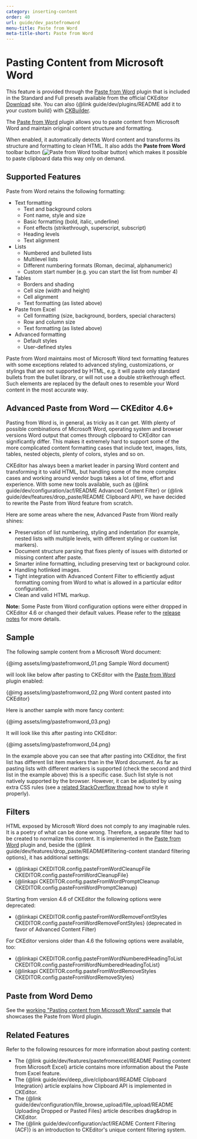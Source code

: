```yaml
---
category: inserting-content
order: 40
url: guide/dev_pastefromword
menu-title: Paste from Word
meta-title-short: Paste from Word
---
```

<!--
Copyright (c) 2003-2018, CKSource - Frederico Knabben. All rights reserved.
For licensing, see LICENSE.md.
-->

# Pasting Content from Microsoft Word

<info-box info="">
    This feature is provided through the <a href="https://ckeditor.com/cke4/addon/pastefromword">Paste from Word</a> plugin that is included in the Standard and Full presets available from the official CKEditor <a href="https://ckeditor.com/ckeditor-4/download/">Download</a> site. You can also {@link guide/dev/plugins/README add it to your custom build} with <a href="https://ckeditor.com/cke4/builder">CKBuilder</a>.
</info-box>

The [Paste from Word](https://ckeditor.com/cke4/addon/pastefromword) plugin allows you to paste content from Microsoft Word and maintain original content structure and formatting.

When enabled, it automatically detects Word content and transforms its structure and formatting to clean HTML. It also adds the **Paste from Word** toolbar button (<img class="inline" src="%BASE_PATH%/assets/img/pastefromword-button.png" alt="Paste from Word toolbar button">) which makes it possible to paste clipboard data this way only on demand.

## Supported Features

Paste from Word retains the following formatting:

* Text formatting
    * Text and background colors
    * Font name, style and size
    * Basic formatting (bold, italic, underline)
    * Font effects (strikethrough, superscript, subscript)
    * Heading levels
    * Text alignment
* Lists
    * Numbered and bulleted lists
    * Multilevel lists
    * Different numbering formats (Roman, decimal, alphanumeric)
    * Custom start number (e.g. you can start the list from number 4)
* Tables
    * Borders and shading
    * Cell size (width and height)
    * Cell alignment
    * Text formatting (as listed above)
* Paste from Excel
    * Cell formatting (size, background, borders, special characters)
    * Row and column size
    * Text formatting (as listed above)
* Advanced formatting
    * Default styles
    * User-defined styles

Paste from Word maintains most of Microsoft Word text formatting features with some exceptions related to advanced styling, customizations, or stylings that are not supported by HTML, e.g. it will paste only standard bullets from the bullet library, or will not use a double strikethrough effect. Such elements are replaced by the default ones to resemble your Word content in the most accurate way.

## Advanced Paste from Word &mdash; CKEditor 4.6+

Pasting from Word is, in general, as tricky as it can get. With plenty of possible combinations of Microsoft Word, operating system and browser versions Word output that comes through clipboard to CKEditor can significantly differ. This makes it extremely hard to support some of the more complicated content formatting cases that include text, images, lists, tables, nested objects, plenty of colors, styles and so on.

CKEditor has always been a market leader in parsing Word content and transforming it to valid HTML, but handling some of the more complex cases and working around vendor bugs takes a lot of time, effort and experience. With some new tools available, such as {@link guide/dev/configuration/acf/README Advanced Content Filter} or {@link guide/dev/features/drop_paste/README Clipboard API}, we have decided to rewrite the Paste from Word feature from scratch.

Here are some areas where the new, Advanced Paste from Word really shines:

* Preservation of list numbering, styling and indentation (for example, nested lists with multiple levels, with different styling or custom list markers).
* Document structure parsing that fixes plenty of issues with distorted or missing content after paste.
* Smarter inline formatting, including preserving text or background color.
* Handling hotlinked images.
* Tight integration with Advanced Content Filter to efficiently adjust formatting coming from Word to what is allowed in a particular editor configuration.
* Clean and valid HTML markup.

**Note:** Some Paste from Word configuration options were either dropped in CKEditor 4.6 or changed their default values. Please refer to the [release notes](https://ckeditor.com/cke4/release/CKEditor-4.6.0) for more details.

## Sample

The following sample content from a Microsoft Word document:

{@img assets/img/pastefromword_01.png Sample Word document}

will look like below after pasting to CKEditor with the [Paste from Word](https://ckeditor.com/cke4/addon/pastefromword) plugin enabled:

{@img assets/img/pastefromword_02.png Word content pasted into CKEditor}

Here is another sample with more fancy content:

{@img assets/img/pastefromword_03.png}

It will look like this after pasting into CKEditor:

{@img assets/img/pastefromword_04.png}

In the example above you can see that after pasting into CKEditor, the first list has different list item markers than in the Word document.
As far as pasting lists with different markers is supported (check the second and third list in the example above) this is a specific case. Such list
style is not natively supported by the browser. However, it can be adjusted by using extra
CSS rules (see a [related StackOverflow thread](http://stackoverflow.com/questions/4098195/can-ordered-list-produce-result-that-looks-like-1-1-1-2-1-3-instead-of-just-1) how to style it properly).

## Filters

HTML exposed by Microsoft Word does not comply to any imaginable rules. It is a poetry of what can be done wrong. Therefore, a separate filter had to be created to normalize this content. It is implemented in the [Paste from Word](https://ckeditor.com/cke4/addon/pastefromword) plugin and, beside the {@link guide/dev/features/drop_paste/README#filtering-content standard filtering options}, it has additional settings:

* {@linkapi CKEDITOR.config.pasteFromWordCleanupFile CKEDITOR.config.pasteFromWordCleanupFile}
* {@linkapi CKEDITOR.config.pasteFromWordPromptCleanup CKEDITOR.config.pasteFromWordPromptCleanup}

Starting from version 4.6 of CKEditor the following options were deprecated:

* {@linkapi CKEDITOR.config.pasteFromWordRemoveFontStyles CKEDITOR.config.pasteFromWordRemoveFontStyles} (deprecated in favor of Advanced Content Filter)

For CKEditor versions older than 4.6 the following options were available, too:

* {@linkapi CKEDITOR.config.pasteFromWordNumberedHeadingToList CKEDITOR.config.pasteFromWordNumberedHeadingToList}
* {@linkapi CKEDITOR.config.pasteFromWordRemoveStyles CKEDITOR.config.pasteFromWordRemoveStyles}

## Paste from Word Demo

See the [working "Pasting content from Microsoft Word" sample](https://sdk.ckeditor.com/samples/pastefromword.html) that showcases the Paste from Word plugin.

## Related Features

Refer to the following resources for more information about pasting content:

* The {@link guide/dev/features/pastefromexcel/README Pasting content from Microsoft Excel} article contains more information about the Paste from Excel feature.
* The {@link guide/dev/deep_dive/clipboard/README Clipboard Integration} article explains how Clipboard API is implemented in CKEditor.
* The {@link guide/dev/configuration/file_browse_upload/file_upload/README Uploading Dropped or Pasted Files} article describes drag&drop in CKEditor.
* The {@link guide/dev/configuration/acf/README Content Filtering (ACF)} is an introduction to CKEditor's unique content filtering system.
